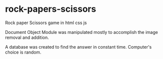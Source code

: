 # rock-papers-scissors
Rock paper Scissors game in html css js

Document Object Module was manipulated mostly to accomplish the image removal and addition.

A database was created to find the answer in constant time.
Computer's choice is random. 
